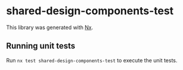# shared-design-components-test

This library was generated with [Nx](https://nx.dev).

## Running unit tests

Run `nx test shared-design-components-test` to execute the unit tests.
